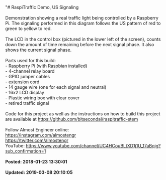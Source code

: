 "# RaspiTraffic Demo, US Signaling<br /><br />Demonstration showing a real traffic light being controlled by a Raspberry Pi.  The signaling performed in this diagram follows the US pattern of red to green to yellow to red.<br /><br />The LCD in the control box (pictured in the lower left of the screen), counts down the amount of time remaining before the next signal phase. It also shows the current signal phase. <br /><br />Parts used for this build:<br />- Raspberry Pi (with Raspbian installed)<br />- 4-channel relay board<br />- GPIO jumper cables<br />- extension cord<br />- 14 gauge wire (one for each signal and neutral)<br />- 16x2 LCD display<br />- Plastic wiring box with clear cover<br />- retired traffic signal<br /><br />Code for this project as well as the instructions on how to build this project are available at https://github.com/bitsecondal/raspitraffic-stem<br /><br />Follow Almost Engineer online: <br />https://instagram.com/almostengr<br />https://twitter.com/almostengr<br />YouTube: https://www.youtube.com/channel/UC4HCouBLtXD1j1U_17aBqig?sub_confirmation=1<br /><br />**Posted: 2018-01-23 13:30:01** <br /><br />**Updated: 2019-03-08 20:10:05** <br /><br />
